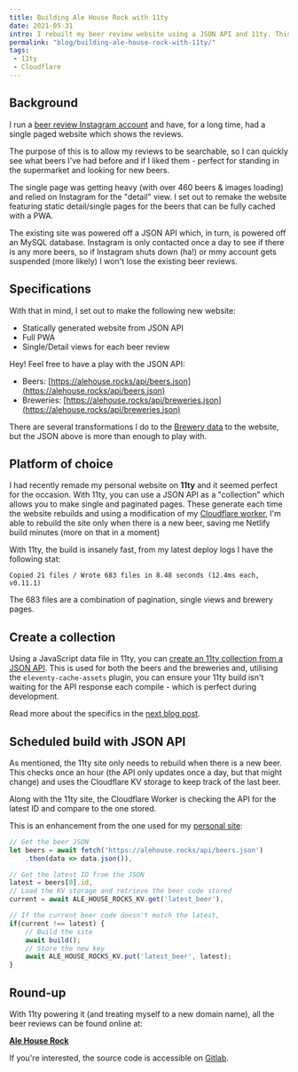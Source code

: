 ```yaml
---
title: Building Ale House Rock with 11ty
date: 2021-05-31
intro: I rebuilt my beer review website using a JSON API and 11ty. This is a rundown of how I tackled it
permalink: "blog/building-ale-house-rock-with-11ty/"
tags:
 - 11ty
 - Cloudflare
---
```


## Background

I run a [beer review Instagram account](https://www.instagram.com/ale_house_rock/) and have, for a long time, had a single paged website which shows the reviews.

The purpose of this is to allow my reviews to be searchable, so I can quickly see what beers I've had before and if I liked them - perfect for standing in the supermarket and looking for new beers.

The single page was getting heavy (with over 460 beers & images loading) and relied on Instagram for the "detail" view. I set out to remake the website featuring static detail/single pages for the beers that can be fully cached with a PWA.

The existing site was powered off a JSON API which, in turn, is powered off an MySQL database. Instagram is only contacted once a day to see if there is any more beers, so if Instagram shuts down (ha!) or mmy account gets suspended (more likely) I won't lose the existing beer reviews.

## Specifications

With that in mind, I set out to make the following new website:

- Statically generated website from JSON API
- Full PWA
- Single/Detail views for each beer review

<span class="info">Hey!</span> Feel free to have a play with the JSON API:

- Beers: [https://alehouse.rocks/api/beers.json](https://alehouse.rocks/api/beers.json)
- Breweries: [https://alehouse.rocks/api/breweries.json](https://alehouse.rocks/api/breweries.json)

There are several transformations I do to the [Brewery data](https://gitlab.com/mikestreety-sites/ale-house-rock/-/blob/master/functions/api/process-beers-and-breweries.js) to the website, but the JSON above is more than enough to play with.

## Platform of choice

I had recently remade my personal website on **11ty** and it seemed perfect for the occasion. With 11ty, you can use a JSON API as a "collection" which allows you to make single and paginated pages. These generate each time the website rebuilds and using a modification of my [Cloudflare worker](/blog/deploy-11ty-scheduled-posts-with-cloudflare-workers/), I'm able to rebuild the site only when there is a new beer, saving me Netlify build minutes (more on that in a moment)

With 11ty, the build is insanely fast, from my latest deploy logs I have the following stat:

```
Copied 21 files / Wrote 683 files in 8.48 seconds (12.4ms each, v0.11.1)
```

The 683 files are a combination of pagination, single views and brewery pages.

## Create a collection

Using a JavaScript data file in 11ty, you can [create an 11ty collection from a JSON API](/blog/creating-an-11ty-collection-from-json-api/). This is used for both the beers and the breweries and, utilising the `eleventy-cache-assets` plugin, you can ensure your 11ty build isn't waiting for the API response each compile - which is perfect during development.

Read more about the specifics in the [next blog post](/blog/creating-an-11ty-collection-from-json-api/).

## Scheduled build with JSON API

As mentioned, the 11ty site only needs to rebuild when there is a new beer. This checks once an hour (the API only updates once a day, but that might change) and uses the Cloudflare KV storage to keep track of the last beer.

Along with the 11ty site, the Cloudflare Worker is checking the API for the latest ID and compare to the one stored.

This is an enhancement from the one used for my [personal site](/blog/deploy-11ty-scheduled-posts-with-cloudflare-workers/):

```js
// Get the beer JSON
let beers = await fetch('https://alehouse.rocks/api/beers.json')
	.then(data => data.json()),

// Get the latest ID from the JSON
latest = beers[0].id,
// Load the KV storage and retrieve the beer code stored
current = await ALE_HOUSE_ROCKS_KV.get('latest_beer'),

// If the current beer code doesn't match the latest,
if(current !== latest) {
	// Build the site
	await build();
	// Store the new key
	await ALE_HOUSE_ROCKS_KV.put('latest_beer', latest);
}
```

## Round-up

With 11ty powering it (and treating myself to a new domain name), all the beer reviews can be found online at:

**[Ale House Rock](https://alehouse.rocks/)**

If you're interested, the source code is accessible on [Gitlab](https://gitlab.com/mikestreety-sites/ale-house-rock).
